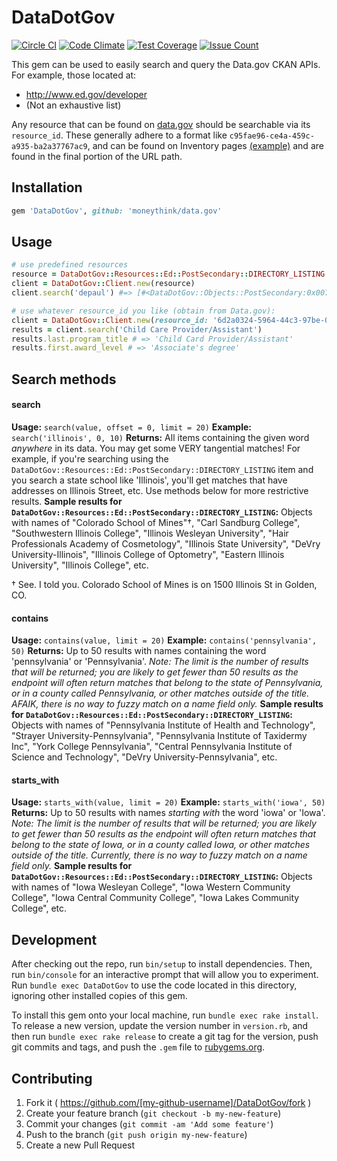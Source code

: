 # DataDotGov

[![Circle CI](https://circleci.com/gh/moneythink/data.gov.svg?style=svg)](https://circleci.com/gh/moneythink/data.gov) [![Code Climate](https://codeclimate.com/github/moneythink/data.gov/badges/gpa.svg)](https://codeclimate.com/github/moneythink/data.gov) [![Test Coverage](https://codeclimate.com/github/moneythink/data.gov/badges/coverage.svg)](https://codeclimate.com/github/moneythink/data.gov/coverage) [![Issue Count](https://codeclimate.com/github/moneythink/data.gov/badges/issue_count.svg)](https://codeclimate.com/github/moneythink/data.gov)

This gem can be used to easily search and query the Data.gov CKAN APIs. For example, those located at:

- http://www.ed.gov/developer
- (Not an exhaustive list)

Any resource that can be found on [data.gov](http://www.data.gov/) should be searchable via its `resource_id`. These generally adhere to a format like `c95fae96-ce4a-459c-a935-ba2a37767ac9`, and can be found on Inventory pages [(example)](https://inventory.data.gov/dataset/032e19b4-5a90-41dc-83ff-6e4cd234f565/resource/38625c3d-5388-4c16-a30f-d105432553a4) and are found in the final portion of the URL path.

## Installation

```ruby
gem 'DataDotGov', github: 'moneythink/data.gov'
```

## Usage

```ruby
# use predefined resources
resource = DataDotGov::Resources::Ed::PostSecondary::DIRECTORY_LISTING
client = DataDotGov::Client.new(resource)
client.search('depaul') #=> [#<DataDotGov::Objects::PostSecondary:0x007ff8c5904cf8 @_id=1104, @institution_name="DePaul University", @state="IL", ... ]

# use whatever resource_id you like (obtain from Data.gov):
client = DataDotGov::Client.new(resource_id: '6d2a0324-5964-44c3-97be-061c0eb5fcc9')
results = client.search('Child Care Provider/Assistant')
results.last.program_title # => 'Child Card Provider/Assistant'
results.first.award_level # => 'Associate's degree'
```

## Search methods

#### search

**Usage:** `search(value, offset = 0, limit = 20)`
**Example:** `search('illinois', 0, 10)`
**Returns:** All items containing the given word _anywhere_ in its data. You may get some VERY tangential matches! For example, if you're searching using the `DataDotGov::Resources::Ed::PostSecondary::DIRECTORY_LISTING` item and you search a state school like 'Illinois', you'll get matches that have addresses on Illinois Street, etc. Use methods below for more restrictive results.
**Sample results for `DataDotGov::Resources::Ed::PostSecondary::DIRECTORY_LISTING`:** Objects with names of "Colorado School of Mines"†, "Carl Sandburg College", "Southwestern Illinois College", "Illinois Wesleyan University", "Hair Professionals Academy of Cosmetology", "Illinois State University", "DeVry University-Illinois", "Illinois College of Optometry", "Eastern Illinois University", "Illinois College", etc.

† See. I told you. Colorado School of Mines is on 1500 Illinois St in Golden, CO.

#### contains

**Usage:** `contains(value, limit = 20)`
**Example:** `contains('pennsylvania', 50)`
**Returns:** Up to 50 results with names containing the word 'pennsylvania' or 'Pennsylvania'. _Note: The limit is the number of results that will be returned; you are likely to get fewer than 50 results as the endpoint will often return matches that belong to the state of Pennsylvania, or in a county called Pennsylvania, or other matches outside of the title. AFAIK, there is no way to fuzzy match on a name field only._
**Sample results for `DataDotGov::Resources::Ed::PostSecondary::DIRECTORY_LISTING`:** Objects with names of "Pennsylvania Institute of Health and Technology", "Strayer University-Pennsylvania", "Pennsylvania Institute of Taxidermy Inc", "York College Pennsylvania", "Central Pennsylvania Institute of Science and Technology", "DeVry University-Pennsylvania", etc.

#### starts_with

**Usage:** `starts_with(value, limit = 20)`
**Example:** `starts_with('iowa', 50)`
**Returns:** Up to 50 results with names _starting with_ the word 'iowa' or 'Iowa'. _Note: The limit is the number of results that will be returned; you are likely to get fewer than 50 results as the endpoint will often return matches that belong to the state of Iowa, or in a county called Iowa, or other matches outside of the title. Currently, there is no way to fuzzy match on a name field only._
**Sample results for `DataDotGov::Resources::Ed::PostSecondary::DIRECTORY_LISTING`:** Objects with names of "Iowa Wesleyan College", "Iowa Western Community College", "Iowa Central Community College", "Iowa Lakes Community College", etc.


## Development

After checking out the repo, run `bin/setup` to install dependencies. Then, run `bin/console` for an interactive prompt that will allow you to experiment. Run `bundle exec DataDotGov` to use the code located in this directory, ignoring other installed copies of this gem.

To install this gem onto your local machine, run `bundle exec rake install`. To release a new version, update the version number in `version.rb`, and then run `bundle exec rake release` to create a git tag for the version, push git commits and tags, and push the `.gem` file to [rubygems.org](https://rubygems.org).

## Contributing

1. Fork it ( https://github.com/[my-github-username]/DataDotGov/fork )
2. Create your feature branch (`git checkout -b my-new-feature`)
3. Commit your changes (`git commit -am 'Add some feature'`)
4. Push to the branch (`git push origin my-new-feature`)
5. Create a new Pull Request

